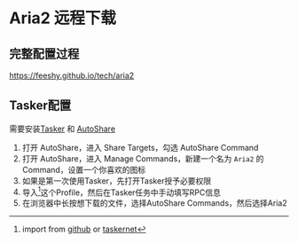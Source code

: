 [^1]: import from [github](https://github.com/feeshy/tasker-shares/raw/master/aria2/aria2.prf.xml) or [taskernet](https://taskernet.com/shares/?user=AS35m8kd%2B%2B8TCtuKD5vi%2BgxDuL5p9VAa8vrSP6viIGO6nBMQGv6ntB%2BfsCHAjiN7MZx1YA%3D%3D&id=Profile%3AAria2)

# Aria2 远程下载

## 完整配置过程

https://feeshy.github.io/tech/aria2

## Tasker配置

需要安装[Tasker](https://play.google.com/store/apps/details?id=net.dinglisch.android.taskerm) 和 [AutoShare](https://play.google.com/store/apps/details?id=com.joaomgcd.autoshare)

1.  打开 AutoShare，进入 Share Targets，勾选 AutoShare Command
2.  打开 AutoShare，进入 Manage Commands，新建一个名为 `Aria2` 的 Command，设置一个你喜欢的图标
3.  如果是第一次使用Tasker，先打开Tasker授予必要权限
4.  导入[^1]这个Profile，然后在Tasker任务中手动填写RPC信息
5.  在浏览器中长按想下载的文件，选择AutoShare Commands，然后选择Aria2